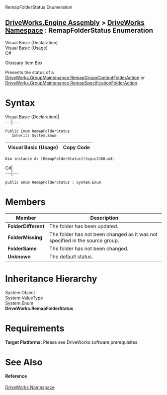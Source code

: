 RemapFolderStatus Enumeration   
  
[DriveWorks.Engine Assembly](topic2156.md) > [DriveWorks Namespace](topic2159.md) : RemapFolderStatus Enumeration  
---  
  
Visual Basic (Declaration)    
Visual Basic (Usage)    
C# 

Glossary Item Box

Presents the status of a [DriveWorks.GroupMaintenance.RemapGroupContentFolderAction](topic9959.md) or [DriveWorks.GroupMaintenance.RemapSpecificationFolderAction](topic9970.md). 

# Syntax

Visual Basic (Declaration)|   
---|---  
      
    
    Public Enum RemapFolderStatus 
       Inherits System.Enum  
  
Visual Basic (Usage)| Copy Code  
---|---  
      
    
    Dim instance As [RemapFolderStatus](topic2360.md)  
  
C#|   
---|---  
      
    
    public enum RemapFolderStatus : System.Enum   
  
# Members

Member| Description  
---|---  
**FolderDifferent**|  The folder has been updated.  
**FolderMissing**|  The folder has not been changed as it was not specified in the source group.  
**FolderSame**|  The folder has not been changed.  
**Unknown**|  The default status.  
  
# Inheritance Hierarchy

System.Object  
System.ValueType  
System.Enum  
**DriveWorks.RemapFolderStatus**  


# Requirements

**Target Platforms:** Please see DriveWorks software prerequisites.

# See Also

#### Reference

[DriveWorks Namespace](topic2159.md)


